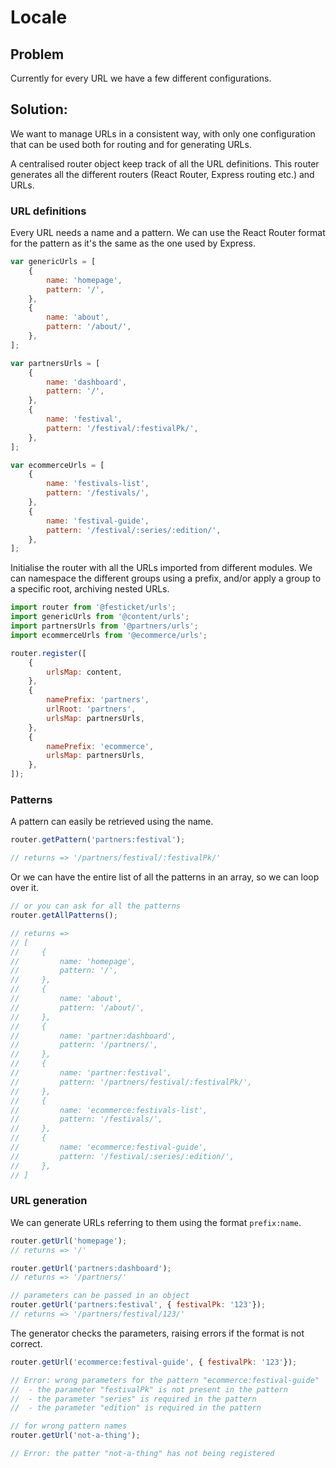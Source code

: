 # Locale

## Problem

Currently for every URL we have a few different configurations.

## Solution:

We want to manage URLs in a consistent way, with only one configuration that can be used both for routing and for generating URLs.

A centralised router object keep track of all the URL definitions. This router generates all the different routers (React Router, Express routing etc.) and URLs.

### URL definitions

Every URL needs a name and a pattern. We can use the React Router format for the pattern as it's the same as the one used by Express.

```javascript
var genericUrls = [
    {
        name: 'homepage',
        pattern: '/',
    },
    {
        name: 'about',
        pattern: '/about/',
    },
];

var partnersUrls = [
    {
        name: 'dashboard',
        pattern: '/',
    },
    {
        name: 'festival',
        pattern: '/festival/:festivalPk/',
    },
];

var ecommerceUrls = [
    {
        name: 'festivals-list',
        pattern: '/festivals/',
    },
    {
        name: 'festival-guide',
        pattern: '/festival/:series/:edition/',
    },
];
```

Initialise the router with all the URLs imported from different modules.
We can namespace the different groups using a prefix, and/or apply a group to a specific root, archiving nested URLs.

```javascript
import router from '@festicket/urls';
import genericUrls from '@content/urls';
import partnersUrls from '@partners/urls';
import ecommerceUrls from '@ecommerce/urls';

router.register([
    {
        urlsMap: content,
    },
    {
        namePrefix: 'partners',
        urlRoot: 'partners',
        urlsMap: partnersUrls,
    },
    {
        namePrefix: 'ecommerce',
        urlsMap: partnersUrls,
    },
]);
```

### Patterns

A pattern can easily be retrieved using the name.

```javascript
router.getPattern('partners:festival');

// returns => '/partners/festival/:festivalPk/'
```

Or we can have the entire list of all the patterns in an array, so we can loop over it.

```javascript
// or you can ask for all the patterns
router.getAllPatterns();

// returns =>
// [
//     {
//         name: 'homepage',
//         pattern: '/',
//     },
//     {
//         name: 'about',
//         pattern: '/about/',
//     },
//     {
//         name: 'partner:dashboard',
//         pattern: '/partners/',
//     },
//     {
//         name: 'partner:festival',
//         pattern: '/partners/festival/:festivalPk/',
//     },
//     {
//         name: 'ecommerce:festivals-list',
//         pattern: '/festivals/',
//     },
//     {
//         name: 'ecommerce:festival-guide',
//         pattern: '/festival/:series/:edition/',
//     },
// ]
```

### URL generation

We can generate URLs referring to them using the format `prefix:name`.

```javascript
router.getUrl('homepage');
// returns => '/'

router.getUrl('partners:dashboard');
// returns => '/partners/'

// parameters can be passed in an object
router.getUrl('partners:festival', { festivalPk: '123'});
// returns => '/partners/festival/123/'
```

The generator checks the parameters, raising errors if the format is not correct.

```javascript
router.getUrl('ecommerce:festival-guide', { festivalPk: '123'});

// Error: wrong parameters for the pattern "ecommerce:festival-guide"
//  - the parameter "festivalPk" is not present in the pattern
//  - the parameter "series" is required in the pattern
//  - the parameter "edition" is required in the pattern

// for wrong pattern names
router.getUrl('not-a-thing');

// Error: the patter "not-a-thing" has not being registered
```

